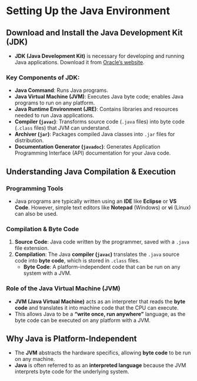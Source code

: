 # **Setting Up the Java Environment**

## **Download and Install the Java Development Kit (JDK)**
   - **JDK (Java Development Kit)** is necessary for developing and running Java applications. Download it from [Oracle’s website](https://www.oracle.com/java/technologies/downloads/?er=221886).

### **Key Components of JDK:**
- **Java Command**: Runs Java programs.
- **Java Virtual Machine (JVM)**: Executes Java byte code; enables Java programs to run on any platform.
- **Java Runtime Environment (JRE)**: Contains libraries and resources needed to run Java applications.
- **Compiler (`javac`)**: Transforms source code (`.java` files) into byte code (`.class` files) that JVM can understand.
- **Archiver (`jar`)**: Packages compiled Java classes into `.jar` files for distribution.
- **Documentation Generator (`javadoc`)**: Generates Application Programming Interface (API) documentation for your Java code.

## **Understanding Java Compilation & Execution**
### **Programming Tools**
- Java programs are typically written using an **IDE** like **Eclipse** or **VS Code**. However, simple text editors like **Notepad** (Windows) or **vi** (Linux) can also be used.

### **Compilation & Byte Code**
1. **Source Code**: Java code written by the programmer, saved with a `.java` file extension.
2. **Compilation**: The Java **compiler (`javac`)** translates the `.java` source code into **byte code**, which is stored in `.class` files.
   - **Byte Code**: A platform-independent code that can be run on any system with a JVM.

### **Role of the Java Virtual Machine (JVM)**
- **JVM (Java Virtual Machine)** acts as an interpreter that reads the **byte code** and translates it into machine code that the CPU can execute.
- This allows Java to be a **“write once, run anywhere”** language, as the byte code can be executed on any platform with a JVM.

## **Why Java is Platform-Independent**
- The **JVM** abstracts the hardware specifics, allowing **byte code** to be run on any machine.
- **Java** is often referred to as an **interpreted language** because the JVM interprets byte code for the underlying system.
